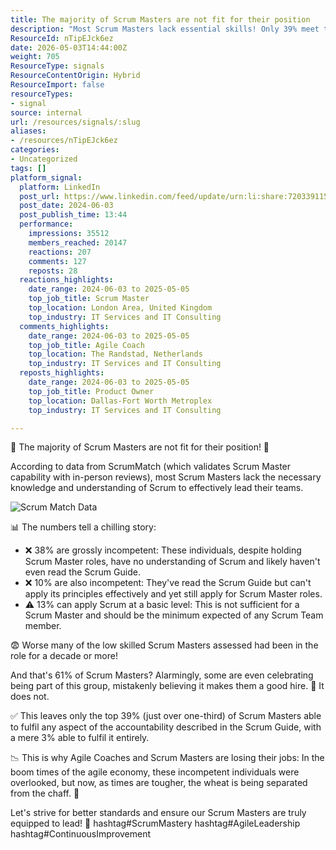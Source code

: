 ```yaml
---
title: The majority of Scrum Masters are not fit for their position
description: "Most Scrum Masters lack essential skills! Only 39% meet the standards needed to lead effectively. Let's raise the bar for Scrum Mastery! #AgileLeadership"
ResourceId: nTipEJck6ez
date: 2026-05-03T14:44:00Z
weight: 705
ResourceType: signals
ResourceContentOrigin: Hybrid
ResourceImport: false
resourceTypes:
- signal
source: internal
url: /resources/signals/:slug
aliases:
- /resources/nTipEJck6ez
categories:
- Uncategorized
tags: []
platform_signal:
  platform: LinkedIn
  post_url: https://www.linkedin.com/feed/update/urn:li:share:7203391158197088256
  post_date: 2024-06-03
  post_publish_time: 13:44
  performance:
    impressions: 35512
    members_reached: 20147
    reactions: 207
    comments: 127
    reposts: 28
  reactions_highlights:
    date_range: 2024-06-03 to 2025-05-05
    top_job_title: Scrum Master
    top_location: London Area, United Kingdom
    top_industry: IT Services and IT Consulting
  comments_highlights:
    date_range: 2024-06-03 to 2025-05-05
    top_job_title: Agile Coach
    top_location: The Randstad, Netherlands
    top_industry: IT Services and IT Consulting
  reposts_highlights:
    date_range: 2024-06-03 to 2025-05-05
    top_job_title: Product Owner
    top_location: Dallas-Fort Worth Metroplex
    top_industry: IT Services and IT Consulting

---
```

🚨 The majority of Scrum Masters are not fit for their position! 🚨

According to data from ScrumMatch (which validates Scrum Master capability with in-person reviews), most Scrum Masters lack the necessary knowledge and understanding of Scrum to effectively lead their teams.

![Scrum Match Data](./images/1717422284084.jpg)

📊 The numbers tell a chilling story:

- ❌ 38% are grossly incompetent: These individuals, despite holding Scrum Master roles, have no understanding of Scrum and likely haven't even read the Scrum Guide.
- ❌ 10% are also incompetent: They've read the Scrum Guide but can't apply its principles effectively and yet still apply for Scrum Master roles.
- ⚠️ 13% can apply Scrum at a basic level: This is not sufficient for a Scrum Master and should be the minimum expected of any Scrum Team member.

😨 Worse many of the low skilled Scrum Masters assessed had been in the role for a decade or more!

And that's 61% of Scrum Masters? Alarmingly, some are even celebrating being part of this group, mistakenly believing it makes them a good hire.
🚫 It does not.

✅ This leaves only the top 39% (just over one-third) of Scrum Masters able to fulfil any aspect of the accountability described in the Scrum Guide, with a mere 3% able to fulfil it entirely.

📉 This is why Agile Coaches and Scrum Masters are losing their jobs: In the boom times of the agile economy, these incompetent individuals were overlooked, but now, as times are tougher, the wheat is being separated from the chaff. 🌾

Let's strive for better standards and ensure our Scrum Masters are truly equipped to lead! 💪 hashtag#ScrumMastery hashtag#AgileLeadership hashtag#ContinuousImprovement
